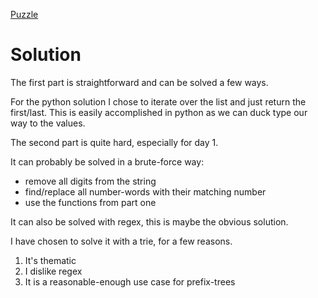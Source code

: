 [Puzzle](https://adventofcode.com/2023/day/1)

# Solution
The first part is straightforward and can be solved a few ways.

For the python solution I chose to iterate over the list and just return the first/last.
This is easily accomplished in python as we can duck type our way to the values.

The second part is quite hard, especially for day 1.

It can probably be solved in a brute-force way:
- remove all digits from the string
- find/replace all number-words with their matching number
- use the functions from part one

It can also be solved with regex, this is maybe the obvious solution.

I have chosen to solve it with a trie, for a few reasons.
1. It's thematic
2. I dislike regex
3. It is a reasonable-enough use case for prefix-trees